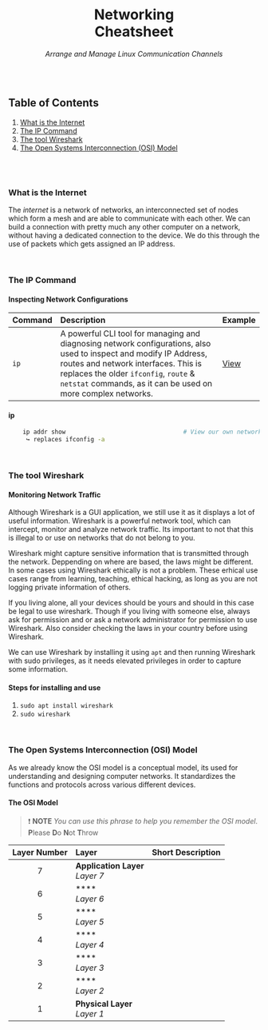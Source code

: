 <div align="center">                                                                                                    
    <h1>Networking<br>Cheatsheet</h1>                                                                            
    <p>                                                                                                                 
        <em>Arrange and Manage Linux Communication Channels</em>
    </p>                                                                                                                
</div>                                                                                                                  

<br>                                                                                                                    
<br>

## Table of Contents

1. [What is the Internet](#what-is-the-internet)
2. [The IP Command](#the-ip-command)
3. [The tool Wireshark](#the-tool-wireshark)
4. [The Open Systems Interconnection (OSI) Model](#the-open-systems-interconnection--osi--model)

<br>
<br>

### What is the Internet

The _internet_ is a network of networks, an interconnected set of nodes which form a mesh and are able to communicate 
with each other. We can build a connection with pretty much any other computer on a network, without having a dedicated 
connection to the device. We do this through the use of packets which gets assigned an IP address.

<br>

### The IP Command
#### Inspecting Network Configurations

|Command|Description|Example|
|:---|:---|:---|
|`ip`|A powerful CLI tool for managing and diagnosing network configurations, also used to inspect and modify IP Address, routes and network interfaces. This is replaces the older `ifconfig`, `route` & `netstat` commands, as it can be used on more complex networks.|[View](#ip)|


#### ip
```sh
    ip addr show                                 # View our own network
     ↪ replaces ifconfig -a
```

<br>

### The tool Wireshark
#### Monitoring Network Traffic

Although Wireshark is a GUI application, we still use it as it displays a lot of useful information. Wireshark is a 
powerful network tool, which can intercept, monitor and analyze network traffic. Its important to not that this is 
illegal to or use on networks that do not belong to you.

Wireshark might capture sensitive information that is transmitted through the network. Deppending on where are based, 
the laws might be different. In some cases using Wireshark ethically is not a problem. These erhical use cases range 
from learning, teaching, ethical hacking, as long as you are not logging private information of others.

If you living alone, all your devices should be yours and should in this case be legal to use wireshark. Though if you 
living  with someone else, always ask for permission and or ask a network administrator for permission to use Wireshark.
Also consider checking the laws in your country before using Wireshark.

We can use Wireshark by installing it using `apt` and then running Wireshark with sudo privileges, as it needs elevated 
privileges in order to capture some information.

#### Steps for installing and use

1. `sudo apt install wireshark`
2. `sudo wireshark` 

<br>

### The Open Systems Interconnection (OSI) Model

As we already know the OSI model is a conceptual model, its used for understanding and designing computer networks. It
standardizes the functions and protocols across various different devices.

#### The OSI Model
> ❗ **NOTE** _You can use this phrase to help you remember the OSI model_.<br>
**P**lease **D**o **N**ot **T**hrow


|Layer Number|Layer|Short Description|
|:----------:|:----|:----------------|
|7           |**Application Layer**<br>_Layer 7_||
|6           |****<br>_Layer 6_||
|5           |****<br>_Layer 5_||
|4           |****<br>_Layer 4_||
|3           |****<br>_Layer 3_||
|2           |****<br>_Layer 2_||
|1           |**Physical Layer**<br>_Layer 1_||










